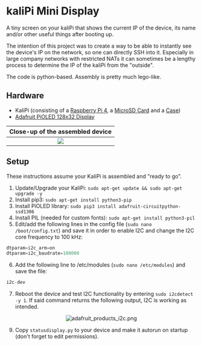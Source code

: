 kaliPi Mini Display
========================

A tiny screen on your kaliPi that shows the current IP of the device, its name and/or other useful things after booting up.

The intention of this project was to create a way to be able to instantly see the device's IP on the network, so one can directly SSH into it. Especially in large company networks with restricted NATs it can sometimes be a lengthy process to determine the IP of the kaliPi from the "outside".

The code is python-based. Assembly is pretty much lego-like.

## Hardware
+ KaliPi (consisting of a [Raspberry Pi 4](https://www.raspberrypi.com/products/raspberry-pi-4-model-b/), a [MicroSD Card](https://www.westerndigital.com/products/memory-cards/sandisk-extreme-uhs-i-microsd#SDSQXAF-032G-GN6MA) and a [Case](https://geekworm.com/collections/raspberry-pi/products/raspberry-pi-4-model-b-armor-aluminum-alloy-case-protective-shell))
+ [Adafruit PiOLED 128x32 Display](https://learn.adafruit.com/adafruit-pioled-128x32-mini-oled-for-raspberry-pi/usage)


| Close-up of the assembled device   |
| :-------------: | 
| [![](https://i.imgur.com/bUT98Rx.jpg?raw=true)](https://i.imgur.com/bUT98Rx.jpg)   |   


## Setup
These instructions assume your KaliPi is assembled and "ready to go".
1. Update/Upgrade your KaliPi: `sudo apt-get update && sudo apt-get upgrade -y`
2. Install pip3: `sudo apt-get install python3-pip`
3. Install PiOLED library: `sudo pip3 install adafruit-circuitpython-ssd1306`
4. Install PIL (needed for custom fonts): `sudo apt-get install python3-pil`
5. Edit/add the following lines in the config file (`sudo nano /boot/config.txt`) and save it in order to enable I2C and change the I2C core frequency to 100 kHz:
```python
dtparam=i2c_arm=on
dtparam=i2c_baudrate=100000
```
6. Add the following line to /etc/modules (`sudo nano /etc/modules`) and save the file:
```python
i2c-dev
```
7. Reboot the device and test I2C functionality by entering `sudo i2cdetect -y 1`. If said command returns the following output, I2C is working as intended.
<p align="center">
  <img class="74057-asset img-responsive" srcset="https://cdn-learn.adafruit.com/assets/assets/000/074/057/medium260/adafruit_products_i2c.png?1554480832 260w, https://cdn-learn.adafruit.com/assets/assets/000/074/057/medium640/adafruit_products_i2c.png?1554480832 640w, https://cdn-learn.adafruit.com/assets/assets/000/074/057/medium800/adafruit_products_i2c.png?1554480832 800w, https://cdn-learn.adafruit.com/assets/assets/000/074/057/large1024/adafruit_products_i2c.png?1554480832 1024w" sizes="(max-width: 768px) 100vw, (max-width: 1024px) 65vw, (max-width: 1365px) 47vw, 750px" src="https://cdn-learn.adafruit.com/assets/assets/000/074/057/medium800/adafruit_products_i2c.png?1554480832" alt="adafruit_products_i2c.png">
</p>

9. Copy `statusdisplay.py` to your device and make it autorun on startup (don't forget to edit permissions).
